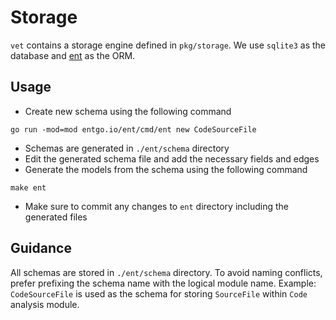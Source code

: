 # Storage

`vet` contains a storage engine defined in `pkg/storage`. We use `sqlite3` as
the database and [ent](https://entgo.io/) as the ORM.

## Usage

- Create new schema using the following command

```shell
go run -mod=mod entgo.io/ent/cmd/ent new CodeSourceFile
```

- Schemas are generated in `./ent/schema` directory
- Edit the generated schema file and add the necessary fields and edges
- Generate the models from the schema using the following command

```shell
make ent
```

- Make sure to commit any changes to `ent` directory including the generated
    files

## Guidance

All schemas are stored in `./ent/schema` directory. To avoid naming conflicts,
prefer prefixing the schema name with the logical module name. Example: `CodeSourceFile` is
used as the schema for storing `SourceFile` within `Code` analysis module.
